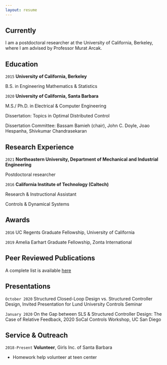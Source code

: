 ```yaml
---
layout: resume
---
```

## Currently

I am a postdoctoral researcher at the University of California, Berkeley, where I am advised by Professor Murat Arcak. 

## Education

`2015`
__University of California, Berkeley__

B.S. in Engineering Mathematics & Statistics

`2020`
__University of California, Santa Barbara__

M.S./ Ph.D. in Electrical & Computer Engineering 

Dissertation: Topics in Optimal Distributed Control

Dissertation Committee: Bassam Bamieh (chair), John C. Doyle, Joao Hespanha, Shivkumar Chandrasekaran

## Research Experience
`2021`
__Northeastern University, Department of Mechanical and Industrial Engineering__

Postdoctoral researcher

`2016`
__California Institute of Technology (Caltech)__

Research & Instructional Assistant

Controls & Dynamical Systems

## Awards

`2016`
UC Regents Graduate Fellowship, University of California

`2019`
Amelia Earhart Graduate Fellowship, Zonta International


## Peer Reviewed Publications

A complete list is available [here](https://scholar.google.com/citations?user=WzacMi8AAAAJ&hl=en&authuser=1) 




## Presentations

`October 2020`
Structured Closed-Loop Design vs. Structured Controller Design, Invited Presentation for Lund University Controls Seminar

`January 2020`
On the Gap between SLS & Structured Controller Design: The Case of Relative Feedback, 2020 SoCal Controls Workshop, UC San Diego



## Service & Outreach

`2018-Present`
__Volunteer__, Girls Inc. of Santa Barbara 

- Homework help volunteer at teen center





<!-- ### Footer

Last updated: November 2020 -->



